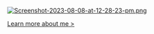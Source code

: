 [![Screenshot-2023-08-08-at-12-28-23-pm.png](https://i.postimg.cc/52By84NJ/Screenshot-2023-08-08-at-12-28-23-pm.png)](https://postimg.cc/QFMj3rTY)

[Learn more about me >](https://hayleyiscoding.com) 

<!--
**hayleyiscoding/hayleyiscoding** is a ✨ _special_ ✨ repository because its `README.md` (this file) appears on your GitHub profile.

Here are some ideas to get you started:

- 🔭 I’m currently working on ...
- 🌱 I’m currently learning ...
- 👯 I’m looking to collaborate on ...
- 🤔 I’m looking for help with ...
- 💬 Ask me about ...
- 📫 How to reach me: ...
- 😄 Pronouns: ...
- ⚡ Fun fact: ...
-->
